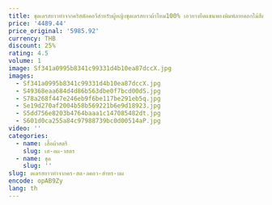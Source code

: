 ```yaml
---
title: ชุดเดรสยาวทำจากคริสตัลคอวีสำหรับผู้หญิงชุดเดรสยาวผ้าไหม100% เอวยางยืดแขนพองพิมพ์ลายดอกไม้สีดำย้อนยุค
price: '4489.44'
price_original: '5985.92'
currency: THB
discount: 25%
rating: 4.5
volume: 1
image: Sf341a0995b8341c99331d4b10ea87dccX.jpg
images:
  - Sf341a0995b8341c99331d4b10ea87dccX.jpg
  - S49368eaa684d4d86b563dbe0f7bcd00dS.jpg
  - S78a268f447e246eb9f6be117be291eb5q.jpg
  - Se19d270af2004b58b569221b6e9d18923.jpg
  - S5dd756e8203b4764baaa1c147085482dt.jpg
  - S601d0ca255a84c97988739bc0d00514aP.jpg
video: ''
categories:
  - name: เสื้อผ้าสตรี
    slug: เส-อผ-าสตร
  - name: ชุด
    slug: ''
slug: ดเดรสยาวทำจากคร-สต-ลคอว-สำหร-บผ
encode: opAB9Zy
lang: th
---
```

  